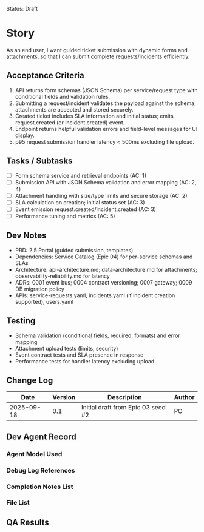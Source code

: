 Status: Draft

# Story
As an end user,
I want guided ticket submission with dynamic forms and attachments,
so that I can submit complete requests/incidents efficiently.

## Acceptance Criteria
1. API returns form schemas (JSON Schema) per service/request type with conditional fields and validation rules.
2. Submitting a request/incident validates the payload against the schema; attachments are accepted and stored securely.
3. Created ticket includes SLA information and initial status; emits request.created (or incident.created) event.
4. Endpoint returns helpful validation errors and field-level messages for UI display.
5. p95 request submission handler latency < 500ms excluding file upload.

## Tasks / Subtasks
- [ ] Form schema service and retrieval endpoints (AC: 1)
- [ ] Submission API with JSON Schema validation and error mapping (AC: 2, 4)
- [ ] Attachment handling with size/type limits and secure storage (AC: 2)
- [ ] SLA calculation on creation; initial status set (AC: 3)
- [ ] Event emission request.created/incident.created (AC: 3)
- [ ] Performance tuning and metrics (AC: 5)

## Dev Notes
- PRD: 2.5 Portal (guided submission, templates)
- Dependencies: Service Catalog (Epic 04) for per-service schemas and SLAs
- Architecture: api-architecture.md; data-architecture.md for attachments; observability-reliability.md for latency
- ADRs: 0001 event bus; 0004 contract versioning; 0007 gateway; 0009 DB migration policy
- APIs: service-requests.yaml, incidents.yaml (if incident creation supported), users.yaml

## Testing
- Schema validation (conditional fields, required, formats) and error mapping
- Attachment upload tests (limits, security)
- Event contract tests and SLA presence in response
- Performance tests for handler latency excluding upload

## Change Log
| Date       | Version | Description                                  | Author |
|------------|---------|----------------------------------------------|--------|
| 2025-09-18 | 0.1     | Initial draft from Epic 03 seed #2           | PO     |

## Dev Agent Record

### Agent Model Used
<record at implementation time>

### Debug Log References
<links at implementation time>

### Completion Notes List
<notes at implementation time>

### File List
<files at implementation time>

## QA Results
<QA to fill>

